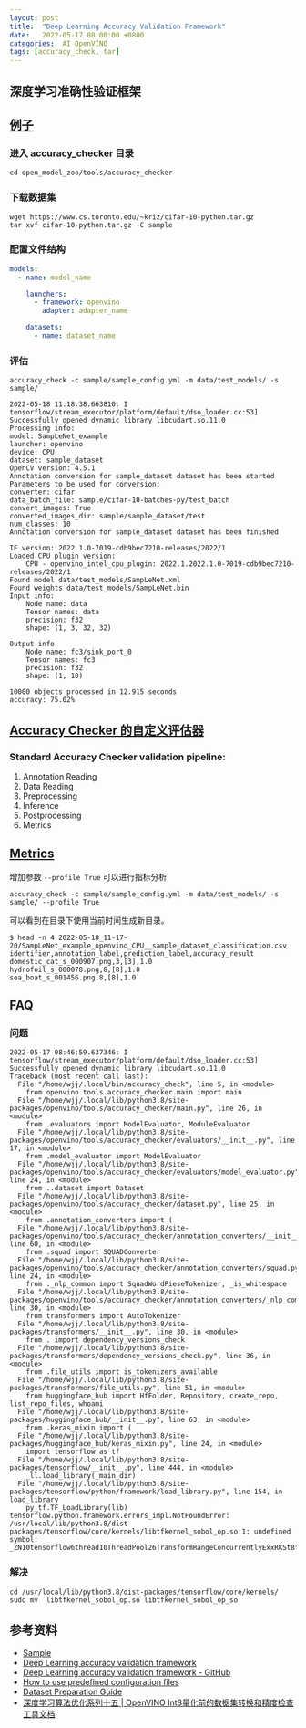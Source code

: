 ```yaml
---
layout: post
title:  "Deep Learning Accuracy Validation Framework"
date:   2022-05-17 08:00:00 +0800
categories:  AI OpenVINO
tags: [accuracy_check, tar]
---
```


## 深度学习准确性验证框架

## [例子](https://docs.openvino.ai/latest/omz_tools_accuracy_checker_sample.html)
### 进入 accuracy_checker 目录
```shell
cd open_model_zoo/tools/accuracy_checker
```

### 下载数据集
```shell
wget https://www.cs.toronto.edu/~kriz/cifar-10-python.tar.gz
tar xvf cifar-10-python.tar.gz -C sample
```

### 配置文件结构
```yml
models:
  - name: model_name

    launchers:
      - framework: openvino
        adapter: adapter_name

    datasets:
      - name: dataset_name
```

### 评估
```shell
accuracy_check -c sample/sample_config.yml -m data/test_models/ -s sample/
```
```
2022-05-18 11:18:38.663810: I tensorflow/stream_executor/platform/default/dso_loader.cc:53] Successfully opened dynamic library libcudart.so.11.0
Processing info:
model: SampLeNet_example
launcher: openvino
device: CPU
dataset: sample_dataset
OpenCV version: 4.5.1
Annotation conversion for sample_dataset dataset has been started
Parameters to be used for conversion:
converter: cifar
data_batch_file: sample/cifar-10-batches-py/test_batch
convert_images: True
converted_images_dir: sample/sample_dataset/test
num_classes: 10
Annotation conversion for sample_dataset dataset has been finished

IE version: 2022.1.0-7019-cdb9bec7210-releases/2022/1
Loaded CPU plugin version:
    CPU - openvino_intel_cpu_plugin: 2022.1.2022.1.0-7019-cdb9bec7210-releases/2022/1
Found model data/test_models/SampLeNet.xml
Found weights data/test_models/SampLeNet.bin
Input info:
	Node name: data
	Tensor names: data
	precision: f32
	shape: (1, 3, 32, 32)

Output info
	Node name: fc3/sink_port_0
	Tensor names: fc3
	precision: f32
	shape: (1, 10)

10000 objects processed in 12.915 seconds
accuracy: 75.02%
```

## [Accuracy Checker 的自定义评估器](https://docs.openvino.ai/latest/omz_tools_accuracy_checker_custom_evaluators.html)
### Standard Accuracy Checker validation pipeline: 
  1. Annotation Reading
  2. Data Reading
  3. Preprocessing
  4. Inference
  5. Postprocessing
  6. Metrics


## [Metrics](https://docs.openvino.ai/latest/omz_tools_accuracy_checker_metrics.html)
增加参数 ```--profile True``` 可以进行指标分析
```shell
accuracy_check -c sample/sample_config.yml -m data/test_models/ -s sample/ --profile True
```

可以看到在目录下使用当前时间生成新目录。
```
$ head -n 4 2022-05-18_11-17-20/SampLeNet_example_openvino_CPU__sample_dataset_classification.csv 
identifier,annotation_label,prediction_label,accuracy_result
domestic_cat_s_000907.png,3,[3],1.0
hydrofoil_s_000078.png,8,[8],1.0
sea_boat_s_001456.png,8,[8],1.0
```


## FAQ
### 问题
```shell
2022-05-17 08:46:59.637346: I tensorflow/stream_executor/platform/default/dso_loader.cc:53] Successfully opened dynamic library libcudart.so.11.0
Traceback (most recent call last):
  File "/home/wjj/.local/bin/accuracy_check", line 5, in <module>
    from openvino.tools.accuracy_checker.main import main
  File "/home/wjj/.local/lib/python3.8/site-packages/openvino/tools/accuracy_checker/main.py", line 26, in <module>
    from .evaluators import ModelEvaluator, ModuleEvaluator
  File "/home/wjj/.local/lib/python3.8/site-packages/openvino/tools/accuracy_checker/evaluators/__init__.py", line 17, in <module>
    from .model_evaluator import ModelEvaluator
  File "/home/wjj/.local/lib/python3.8/site-packages/openvino/tools/accuracy_checker/evaluators/model_evaluator.py", line 24, in <module>
    from ..dataset import Dataset
  File "/home/wjj/.local/lib/python3.8/site-packages/openvino/tools/accuracy_checker/dataset.py", line 25, in <module>
    from .annotation_converters import (
  File "/home/wjj/.local/lib/python3.8/site-packages/openvino/tools/accuracy_checker/annotation_converters/__init__.py", line 60, in <module>
    from .squad import SQUADConverter
  File "/home/wjj/.local/lib/python3.8/site-packages/openvino/tools/accuracy_checker/annotation_converters/squad.py", line 24, in <module>
    from ._nlp_common import SquadWordPieseTokenizer, _is_whitespace
  File "/home/wjj/.local/lib/python3.8/site-packages/openvino/tools/accuracy_checker/annotation_converters/_nlp_common.py", line 30, in <module>
    from transformers import AutoTokenizer
  File "/home/wjj/.local/lib/python3.8/site-packages/transformers/__init__.py", line 30, in <module>
    from . import dependency_versions_check
  File "/home/wjj/.local/lib/python3.8/site-packages/transformers/dependency_versions_check.py", line 36, in <module>
    from .file_utils import is_tokenizers_available
  File "/home/wjj/.local/lib/python3.8/site-packages/transformers/file_utils.py", line 51, in <module>
    from huggingface_hub import HfFolder, Repository, create_repo, list_repo_files, whoami
  File "/home/wjj/.local/lib/python3.8/site-packages/huggingface_hub/__init__.py", line 63, in <module>
    from .keras_mixin import (
  File "/home/wjj/.local/lib/python3.8/site-packages/huggingface_hub/keras_mixin.py", line 24, in <module>
    import tensorflow as tf
  File "/home/wjj/.local/lib/python3.8/site-packages/tensorflow/__init__.py", line 444, in <module>
    _ll.load_library(_main_dir)
  File "/home/wjj/.local/lib/python3.8/site-packages/tensorflow/python/framework/load_library.py", line 154, in load_library
    py_tf.TF_LoadLibrary(lib)
tensorflow.python.framework.errors_impl.NotFoundError: /usr/local/lib/python3.8/dist-packages/tensorflow/core/kernels/libtfkernel_sobol_op.so.1: undefined symbol: _ZN10tensorflow6thread10ThreadPool26TransformRangeConcurrentlyExxRKSt8functionIFvxxEE
```

### 解决
```shell
cd /usr/local/lib/python3.8/dist-packages/tensorflow/core/kernels/
sudo mv  libtfkernel_sobol_op.so libtfkernel_sobol_op_so
```

## 参考资料
* [Sample](https://docs.openvino.ai/latest/omz_tools_accuracy_checker_sample.html)
* [Deep Learning accuracy validation framework](https://docs.openvino.ai/latest/omz_tools_accuracy_checker_sample.html)
* [Deep Learning accuracy validation framework - GitHub](https://github.com/openvinotoolkit/open_model_zoo/blob/master/tools/accuracy_checker/README.md)
* [How to use predefined configuration files](https://docs.openvino.ai/latest/omz_tools_accuracy_checker_configs.html)
* [Dataset Preparation Guide](https://docs.openvino.ai/latest/omz_data_datasets.html)
* [深度学习算法优化系列十五 | OpenVINO Int8量化前的数据集转换和精度检查工具文档](https://mp.weixin.qq.com/s/llqLuKjortY_36L_Gv7R2A)
